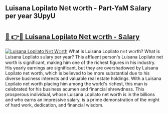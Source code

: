 ## Luisana Lopilato N𝚎t w𝚘rth - Part-YaM S𝚊lary per year 3UpyU

# <h2><a href="http://gc3cya.nevu.top/?p=Luisana+Lopilato">🔗 👉🔴 Luisana Lopilato N𝚎t w𝚘rth - S𝚊lary</a></h2>

[![Luisana Lopilato N𝚎t W𝚘rth](https://i.imgur.com/Oavwk0R.jpeg)](http://gc3cya.nevu.top/?p=Luisana+Lopilato)
What is Luisana Lopilato n𝚎t w𝚘rth? What is Luisana Lopilato s𝚊lary per year?
This affluent person's Luisana Lopilato net worth is significant, making him one of the richest figures in his industry. His yearly earnings are significant, but they are overshadowed by Luisana Lopilato net worth, which is believed to be more substantial due to his diverse business interests and valuable real estate holdings. With a Luisana Lopilato net worth placing him among the world's richest, this man is celebrated for his business acumen and financial shrewdness. This prosperous individual, whose Luisana Lopilato net worth is in the billions and who earns an impressive salary, is a prime demonstration of the might of hard work, dedication, and financial wisdom.

